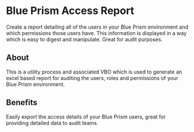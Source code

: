 # Blue Prism Access Report
Create a report detailing all of the users in your Blue Prism environment and which permissions those users have. This information is displayed in a way which is easy to digest and manipulate. Great for audit purposes.

## About
This is a utility process and associated VBO which is used to generate an excel based report for auditing the users, roles and permissions of your Blue Prism environment.

## Benefits
Easily export the access details of your Blue Prism users, great for providing detailed data to audit teams.

